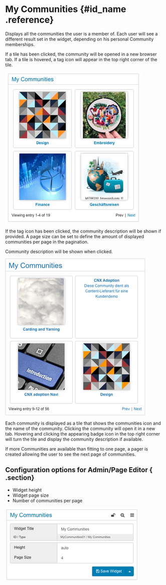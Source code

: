 # My Communities {#id_name .reference}

Displays all the communities the user is a member of. Each user will see a different result set in the widget, depending on his personal Community memberships.

If a tile has been clicked, the community will be opened in a new browser tab. If a tile is hovered, a tag icon will appear in the top right corner of the tile.

![My Communities widget](images/My_C02.png)

If the tag icon has been clicked, the community description will be shown if provided. A page size can be set to define the amount of displayed communities per page in the pagination.

Community description will be shown when clicked.

![my communties tiles in a grid](images/image066.png)

Each community is displayed as a tile that shows the communities icon and the name of the community. Clicking the community will open it in a new tab. Hovering and clicking the appearing badge icon in the top right corner will turn the tile and display the community description if available.

If more Communities are available than fitting to one page, a pager is created allowing the user to see the next page of communities.

## Configuration options for Admin/Page Editor { .section}

-   Widget height
-   Widget page size
-   Number of communities per page

![Congifuring community members widget](images/My_C01.png)

